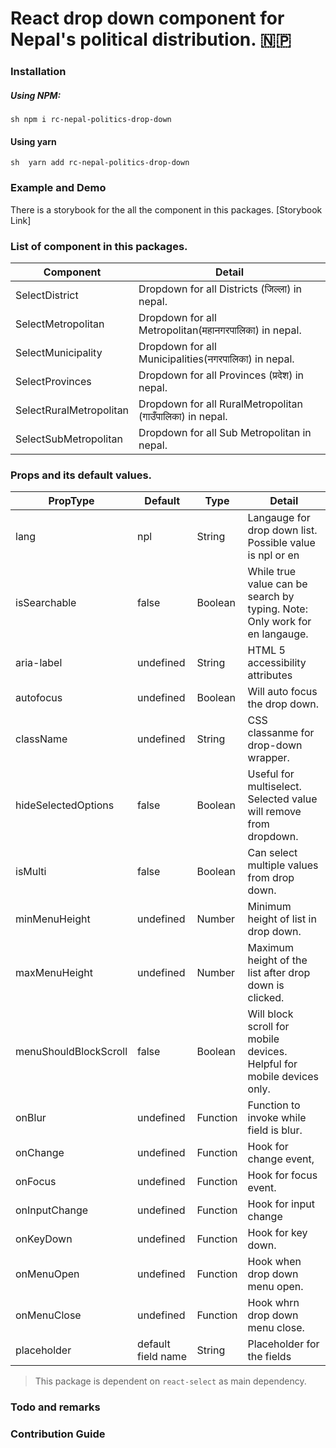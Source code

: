 # React drop down component for Nepal's political distribution. 🇳🇵 



### Installation

##### Using NPM:
 ```sh npm i rc-nepal-politics-drop-down ```

 #### Using yarn
```sh  yarn add rc-nepal-politics-drop-down ```

### Example and Demo
There is a storybook for the all the component in this packages.
  [Storybook Link]

### List of component in this packages.
| Component |  Detail |
| ------ | ------ |
|SelectDistrict| Dropdown for all Districts (जिल्ला) in nepal. |
|SelectMetropolitan| Dropdown for all Metropolitan(महानगरपालिका) in nepal. |
|SelectMunicipality| Dropdown for all Municipalities(नगरपालिका) in nepal. |
|SelectProvinces| Dropdown for all Provinces (प्रदेश) in nepal. |
|SelectRuralMetropolitan| Dropdown for all RuralMetropolitan (गाउँपालिका) in nepal. |
|SelectSubMetropolitan| Dropdown for all Sub Metropolitan in nepal. |


### Props and its default values.

| PropType | Default | Type | Detail |
| ------ | --- | --- |------ |
| lang | npl | String |Langauge for drop down list. Possible value is npl or en |
| isSearchable | false | Boolean | While true value can be search by typing. Note: Only work for en langauge.|
| aria-label | undefined | String | HTML 5 accessibility attributes |
| autofocus |undefined | Boolean | Will auto focus the drop down. |
| className |undefined | String| CSS classanme for drop-down wrapper. |
| hideSelectedOptions | false | Boolean| Useful for multiselect. Selected value will remove from dropdown. |
| isMulti | false |Boolean | Can select multiple values from drop down. |
| minMenuHeight | undefined |Number| Minimum height of list in drop down. |
| maxMenuHeight |undefined |Number| Maximum height of the list after drop down is clicked. |
| menuShouldBlockScroll | false |Boolean| Will block scroll for mobile devices. Helpful for mobile devices only. |
| onBlur |undefined |Function| Function to invoke while field is blur. |
| onChange |undefined |Function| Hook for change event, |
| onFocus | undefined |Function| Hook for focus event. |
| onInputChange |undefined |Function| Hook for input change |
| onKeyDown |undefined |Function| Hook for key down. |
| onMenuOpen |undefined |Function| Hook when drop down menu open. |
| onMenuClose |undefined |Function| Hook whrn drop down menu close.|
| placeholder |default field name|String| Placeholder for the fields |

> This package is dependent on ``` react-select ``` as main dependency.


### Todo and remarks


### Contribution Guide



